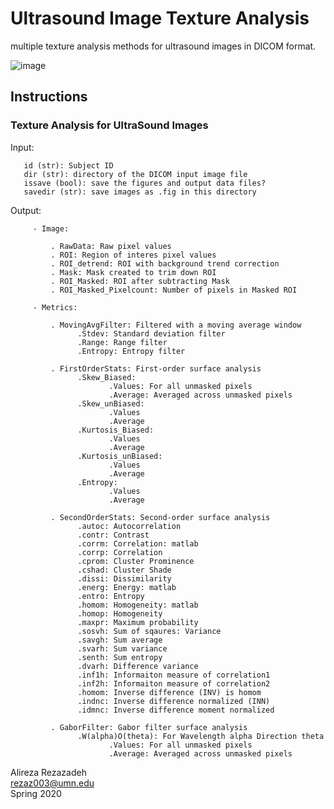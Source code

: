 # Ultrasound Image Texture Analysis
multiple texture analysis methods for ultrasound images in DICOM format.  
 
![image](https://user-images.githubusercontent.com/45867828/134837833-ab34d6ae-317d-40b1-b89a-40ddb64ac355.png)

## Instructions
### Texture Analysis for UltraSound Images
  Input:  
  
       id (str): Subject ID  
       dir (str): directory of the DICOM input image file  
       issave (bool): save the figures and output data files?  
       savedir (str): save images as .fig in this directory  


   Output:  
   
         - Image:  
         
             . RawData: Raw pixel values  
             . ROI: Region of interes pixel values  
             . ROI_detrend: ROI with background trend correction  
             . Mask: Mask created to trim down ROI  
             . ROI_Masked: ROI after subtracting Mask  
             . ROI_Masked_Pixelcount: Number of pixels in Masked ROI 
             
         - Metrics:  
         
             . MovingAvgFilter: Filtered with a moving average window  
                   .Stdev: Standard deviation filter  
                   .Range: Range filter  
                   .Entropy: Entropy filter  
                   
             . FirstOrderStats: First-order surface analysis  
                   .Skew_Biased:  
                          .Values: For all unmasked pixels  
                          .Average: Averaged across unmasked pixels  
                   .Skew_unBiased:  
                          .Values  
                          .Average  
                   .Kurtosis_Biased:  
                          .Values  
                          .Average  
                   .Kurtosis_unBiased:  
                          .Values  
                          .Average  
                   .Entropy:  
                          .Values  
                          .Average  
                          
             . SecondOrderStats: Second-order surface analysis  
                   .autoc: Autocorrelation  
                   .contr: Contrast  
                   .corrm: Correlation: matlab  
                   .corrp: Correlation  
                   .cprom: Cluster Prominence  
                   .cshad: Cluster Shade  
                   .dissi: Dissimilarity  
                   .energ: Energy: matlab  
                   .entro: Entropy  
                   .homom: Homogeneity: matlab  
                   .homop: Homogeneity  
                   .maxpr: Maximum probability  
                   .sosvh: Sum of sqaures: Variance  
                   .savgh: Sum average  
                   .svarh: Sum variance  
                   .senth: Sum entropy  
                   .dvarh: Difference variance  
                   .inf1h: Informaiton measure of correlation1  
                   .inf2h: Informaiton measure of correlation2  
                   .homom: Inverse difference (INV) is homom  
                   .indnc: Inverse difference normalized (INN)  
                   .idmnc: Inverse difference moment normalized  
                   
             . GaborFilter: Gabor filter surface analysis  
                   .W(alpha)O(theta): For Wavelength alpha Direction theta  
                          .Values: For all unmasked pixels  
                          .Average: Averaged across unmasked pixels  

 Alireza Rezazadeh  
 rezaz003@umn.edu  
 Spring 2020  
